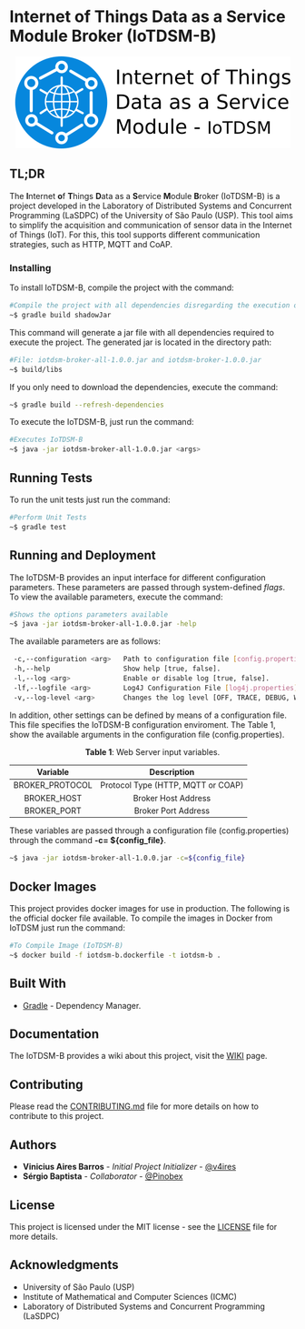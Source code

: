 # **I**nternet **o**f **T**hings **D**ata as a **S**ervice **M**odule Broker (IoTDSM-B)

<p align="center"><img src="assets/logo/iot-dsm-logo.png"/></p>

## TL;DR

The **I**nternet **o**f **T**hings **D**ata as a **S**ervice **M**odule **B**roker (IoTDSM-B) is a project developed in the Laboratory of Distributed Systems and Concurrent Programming (LaSDPC) of the University of São Paulo (USP). This tool aims to simplify the acquisition and communication of sensor data in the Internet of Things (IoT). For this, this tool supports different communication strategies, such as HTTP, MQTT and CoAP.

### Installing

To install IoTDSM-B, compile the project with the command:

```bash
#Compile the project with all dependencies disregarding the execution of tests
~$ gradle build shadowJar
```

This command will generate a jar file with all dependencies required to execute the project. The generated jar is located in the directory path:

```bash
#File: iotdsm-broker-all-1.0.0.jar and iotdsm-broker-1.0.0.jar
~$ build/libs
```

If you only need to download the dependencies, execute the command:

```bash
~$ gradle build --refresh-dependencies
```

To execute the IoTDSM-B, just run the command:

```bash
#Executes IoTDSM-B
~$ java -jar iotdsm-broker-all-1.0.0.jar <args>
```

## Running Tests

To run the unit tests just run the command:

```bash
#Perform Unit Tests
~$ gradle test
```

## Running and Deployment

The IoTDSM-B provides an input interface for different configuration parameters. These parameters are passed through system-defined *flags*. To view the available parameters, execute the command:

```bash
#Shows the options parameters available
~$ java -jar iotdsm-broker-all-1.0.0.jar -help
```

The available parameters are as follows:

```bash
 -c,--configuration <arg>   Path to configuration file [config.properties].
 -h,--help                  Show help [true, false].
 -l,--log <arg>             Enable or disable log [true, false].
 -lf,--logfile <arg>        Log4J Configuration File [log4j.properties].
 -v,--log-level <arg>       Changes the log level [OFF, TRACE, DEBUG, WARN, ERROR, FATAL, ALL].
```

In addition, other settings can be defined by means of a configuration file. This file specifies the IoTDSM-B configuration enviroment. The Table 1, show the available arguments in the configuration file (config.properties).

<center>

**Table 1**: Web Server input variables.

|          Variable         |                   Description                |
|:-------------------------:|:--------------------------------------------:|
| BROKER_PROTOCOL           | Protocol Type (HTTP, MQTT or COAP)           |
| BROKER_HOST               | Broker Host Address                          |
| BROKER_PORT               | Broker Port Address                          |

</center>

These variables are passed through a configuration file (config.properties) through the command **-c= ${config_file}**.

```bash
~$ java -jar iotdsm-broker-all-1.0.0.jar -c=${config_file}
```

## Docker Images

This project provides docker images for use in production. The following is the official docker file available.
To compile the images in Docker from IoTDSM just run the command:

```bash
#To Compile Image (IoTDSM-B)
~$ docker build -f iotdsm-b.dockerfile -t iotdsm-b .
```

## Built With

* [Gradle](https://gradle.org/) - Dependency Manager.

## Documentation

The IoTDSM-B provides a wiki about this project, visit the [WIKI](https://github.com/v4ires/iotdsm-edu.usp.icmc.lasdpc.iotdsm.services/wiki) page.

## Contributing

Please read the [CONTRIBUTING.md](CONTRIBUTING.md) file for more details on how to contribute to this project.

## Authors

* **Vinicius Aires Barros** - *Initial Project Initializer* - [@v4ires](https://github.com/v4ires)
* **Sérgio Baptista**  - *Collaborator* - [@Pinobex](https://github.com/Pinobex)

## License

This project is licensed under the MIT license - see the   [LICENSE](LICENSE) file for more details.

## Acknowledgments

* University of São Paulo (USP)
* Institute of Mathematical and Computer Sciences (ICMC)
* Laboratory of Distributed Systems and Concurrent Programming (LaSDPC)
